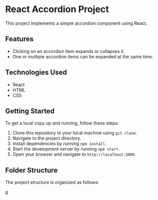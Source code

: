 # React Accordion Project

This project implements a simple accordion component using React.

## Features

- Clicking on an accordion item expands or collapses it.
- One or multiple accordion items can be expanded at the same time.

## Technologies Used

- React
- HTML
- CSS

## Getting Started

To get a local copy up and running, follow these steps:

1. Clone this repository to your local machine using `git clone`.
2. Navigate to the project directory.
3. Install dependencies by running `npm install`.
4. Start the development server by running `npm start`.
5. Open your browser and navigate to `http://localhost:3000`.

## Folder Structure

The project structure is organized as follows:

g